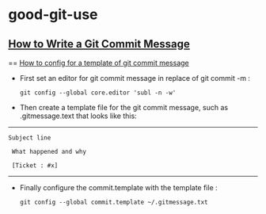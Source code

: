 # good-git-use
## [How to Write a Git Commit Message](http://chris.beams.io/posts/git-commit/)
== [How to config for a template of git commit message](https://git-scm.com/book/en/v2/Customizing-Git-Git-Configuration)
 - First set an editor for git commit message in replace of git commit -m :

 	`git config --global core.editor 'subl -n -w'`

 - Then create a template file for the git commit message, such as .gitmessage.text that looks like this:
----
 	Subject line

 	 What happened and why

 	 [Ticket : #x]
----
 - Finally configure the commit.template with the template file :

 	`git config --global commit.template ~/.gitmessage.txt`